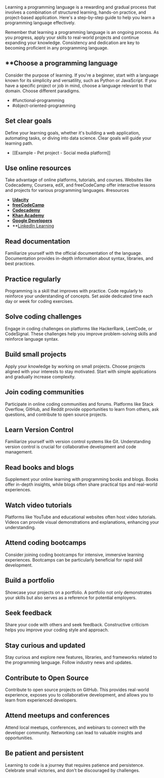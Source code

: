 Learning a programming language is a rewarding and gradual process that involves a combination of structured learning, hands-on practice, and project-based application. Here's a step-by-step guide to help you learn a programming language effectively.

Remember that learning a programming language is an ongoing process. As you progress, apply your skills to real-world projects and continue expanding your knowledge. Consistency and dedication are key to becoming proficient in any programming language.

## **Choose a programming language

Consider the purpose of learning. If you're a beginner, start with a language known for its simplicity and versatility, such as Python or JavaScript. If you have a specific project or job in mind, choose a language relevant to that domain. Choose different paradigms.

- #functional-programming
- #object-oriented-programming

## **Set clear goals**

Define your learning goals, whether it's building a web application, automating tasks, or diving into data science. Clear goals will guide your learning path.

- [[Example - Pet project - Social media platform]]

## Use online resources

Take advantage of online platforms, tutorials, and courses. Websites like Codecademy, Coursera, edX, and freeCodeCamp offer interactive lessons and projects for various programming languages. #resources

- **[Udacity](https://www.udacity.com/)**
- **[freeCodeCamp](https://www.freecodecamp.org/)**
- **[Codecademy](https://www.codecademy.com/)**
- **[Khan Academy](https://www.khanacademy.org/)**
- **[Google Developers](https://developers.google.com/)**
- **[LinkedIn Learning](https://www.linkedin.com/learning/)


## Read documentation

Familiarize yourself with the official documentation of the language. Documentation provides in-depth information about syntax, libraries, and best practices.

## Practice regularly

Programming is a skill that improves with practice. Code regularly to reinforce your understanding of concepts. Set aside dedicated time each day or week for coding exercises.

## Solve coding challenges

Engage in coding challenges on platforms like HackerRank, LeetCode, or CodeSignal. These challenges help you improve problem-solving skills and reinforce language syntax.

## Build small projects

Apply your knowledge by working on small projects. Choose projects aligned with your interests to stay motivated. Start with simple applications and gradually increase complexity.

## **Join coding communities**

Participate in online coding communities and forums. Platforms like Stack Overflow, GitHub, and Reddit provide opportunities to learn from others, ask questions, and contribute to open source projects.

## **Learn Version Control**

Familiarize yourself with version control systems like Git. Understanding version control is crucial for collaborative development and code management.

## Read books and blogs

Supplement your online learning with programming books and blogs. Books offer in-depth insights, while blogs often share practical tips and real-world experiences.

## **Watch video tutorials**

Platforms like YouTube and educational websites often host video tutorials. Videos can provide visual demonstrations and explanations, enhancing your understanding.

## Attend coding bootcamps

Consider joining coding bootcamps for intensive, immersive learning experiences. Bootcamps can be particularly beneficial for rapid skill development.

## **Build a portfolio**

Showcase your projects on a portfolio. A portfolio not only demonstrates your skills but also serves as a reference for potential employers.

## **Seek feedback**

Share your code with others and seek feedback. Constructive criticism helps you improve your coding style and approach.

## **Stay curious and updated**

Stay curious and explore new features, libraries, and frameworks related to the programming language. Follow industry news and updates.

## **Contribute to Open Source**

Contribute to open source projects on GitHub. This provides real-world experience, exposes you to collaborative development, and allows you to learn from experienced developers.

## **Attend meetups and conferences**

Attend local meetups, conferences, and webinars to connect with the developer community. Networking can lead to valuable insights and opportunities.

## **Be patient and persistent**

Learning to code is a journey that requires patience and persistence. Celebrate small victories, and don't be discouraged by challenges.
